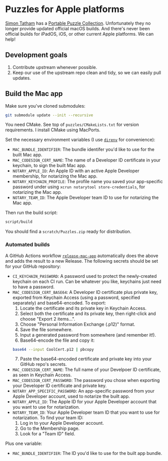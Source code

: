 # Puzzles for Apple platforms

[Simon Tatham](https://www.chiark.greenend.org.uk/~sgtatham/) has a [Portable Puzzle Collection](https://www.chiark.greenend.org.uk/~sgtatham/puzzles/). Unfortunately they no longer provide updated official macOS builds. And there's never been official builds for iPadOS, iOS, or other current Apple platforms. We can help!

## Development goals

1. Contribute upstream whenever possible.
2. Keep our use of the upstream repo clean and tidy, so we can easily pull updates.

## Build the Mac app

Make sure you've cloned submodules:

```sh
git submodule update --init --recursive
```

You need CMake. See top of `puzzles/CMakeLists.txt` for version requirements. I install CMake using MacPorts.

Set the necessary environment variables (I use [`direnv`](https://direnv.net) for convenience):

* `MAC_BUNDLE_IDENTIFIER`: The bundle identifer you'd like to use for the built Mac app.
* `MAC_CODESIGN_CERT_NAME`: The name of a Developer ID certificate in your keychain, to sign the built Mac app.
* `NOTARY_APPLE_ID`: An Apple ID with an active Apple Developer membership, for notarizing the Mac app.
* `NOTARY_KEYCHAIN_PROFILE`: The profile name you saved your app-specific password under using `xcrun notarytool store-credentials`, for notarizing the Mac app.
* `NOTARY_TEAM_ID`: The Apple Developer team ID to use for notarizing the Mac app.

Then run the build script:
```sh
script/build
```

You should find a `scratch/Puzzles.zip` ready for distribution.

### Automated builds

A GitHub Actions workflow [`release-mac-app`](.github/workflows/release-mac-app.yml) automatically does the above and adds the result to a new Release. The following secrets should be set for your GitHub repository:

* `CI_KEYCHAIN_PASSWORD`: A password used to protect the newly-created keychain on each CI run. Can be whatever you like, keychains just need to have a password.
* `MAC_CODESIGN_CERT_BASE64`: A Developer ID certificate plus private key, exported from Keychain Access (using a password, specified separately) and base64-encoded. To export:
    1. Locate the certificate and its private key in Keychain Access.
    2. Select both the certificate and its private key, then right-click and choose "Export 2 items…".
    3. Choose "Personal Information Exchange (.p12)" format.
    4. Save the file somewhere.
    5. Input a generated password from somewhere (and remember it!).
    6. Base64-encode the file and copy it:
    ```sh
    base64 --input CoolCert.p12 | pbcopy
    ```
    7. Paste the base64-encoded certificate and private key into your GitHub repo's secrets.
* `MAC_CODESIGN_CERT_NAME`: The full name of your Develpoer ID certificate, as seen in Keychain Access.
* `MAC_CODESIGN_CERT_PASSWORD`: The password you chose when exporting your Developer ID certificate and private key.
* `NOTARY_APP_SPECIFIC_PASSWORD`: An app-specific password from your Apple Developer account, used to notarize the built app.
* `NOTARY_APPLE_ID`: The Apple ID for your Apple Developer account that you want to use for notarization.
* `NOTARY_TEAM_ID`: Your Apple Developer team ID that you want to use for notarization. To find your team ID:
    1. Log in to your Apple Developer account.
    2. Go to the Membership page.
    3. Look for a "Team ID" field.

Plus one variable:

* `MAC_BUNDLE_IDENTIFIER`: The ID you'd like to use for the built app bundle.


